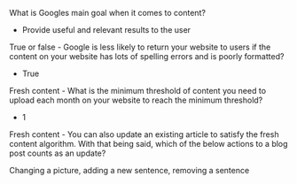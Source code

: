 What is Googles main goal when it comes to content?

+ Provide useful and relevant results to the user

True or false - Google is less likely to return your website to users if the content on your website has lots of spelling errors and is poorly formatted?

- True

Fresh content - What is the minimum threshold of content you need to upload each month on your website to reach the minimum threshold?

- 1

Fresh content - You can also update an existing article to satisfy the fresh content algorithm. With that being said, which of the below actions to a blog post counts as an update?

Changing a picture, adding a new sentence, removing a sentence
